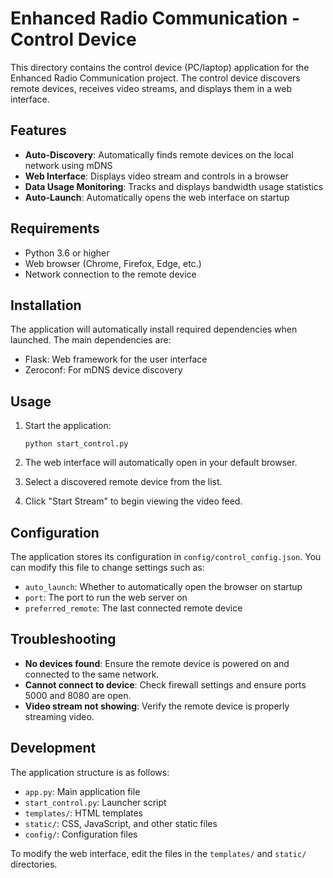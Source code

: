 # Enhanced Radio Communication - Control Device

This directory contains the control device (PC/laptop) application for the Enhanced Radio Communication project. The control device discovers remote devices, receives video streams, and displays them in a web interface.

## Features

- **Auto-Discovery**: Automatically finds remote devices on the local network using mDNS
- **Web Interface**: Displays video stream and controls in a browser
- **Data Usage Monitoring**: Tracks and displays bandwidth usage statistics
- **Auto-Launch**: Automatically opens the web interface on startup

## Requirements

- Python 3.6 or higher
- Web browser (Chrome, Firefox, Edge, etc.)
- Network connection to the remote device

## Installation

The application will automatically install required dependencies when launched. The main dependencies are:

- Flask: Web framework for the user interface
- Zeroconf: For mDNS device discovery

## Usage

1. Start the application:
   ```
   python start_control.py
   ```

2. The web interface will automatically open in your default browser.

3. Select a discovered remote device from the list.

4. Click "Start Stream" to begin viewing the video feed.

## Configuration

The application stores its configuration in `config/control_config.json`. You can modify this file to change settings such as:

- `auto_launch`: Whether to automatically open the browser on startup
- `port`: The port to run the web server on
- `preferred_remote`: The last connected remote device

## Troubleshooting

- **No devices found**: Ensure the remote device is powered on and connected to the same network.
- **Cannot connect to device**: Check firewall settings and ensure ports 5000 and 8080 are open.
- **Video stream not showing**: Verify the remote device is properly streaming video.

## Development

The application structure is as follows:

- `app.py`: Main application file
- `start_control.py`: Launcher script
- `templates/`: HTML templates
- `static/`: CSS, JavaScript, and other static files
- `config/`: Configuration files

To modify the web interface, edit the files in the `templates/` and `static/` directories.

